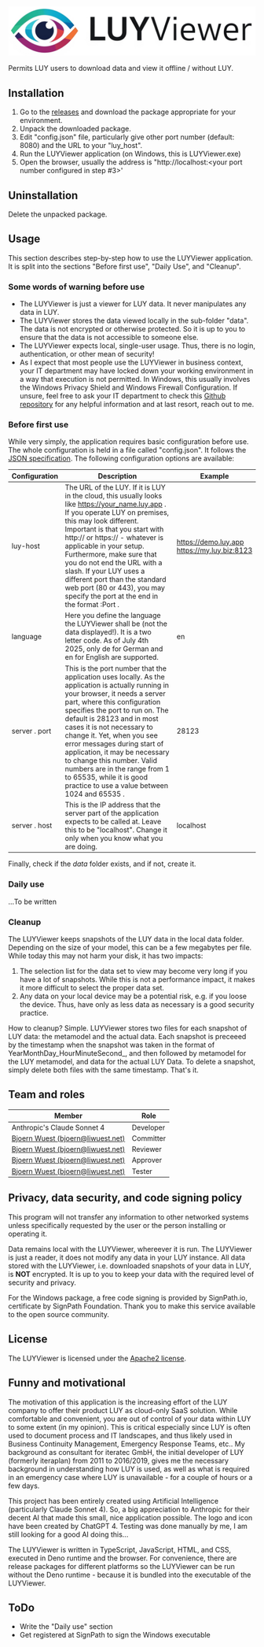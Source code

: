 ![LUY Viewer logo](LUYViewer_logo.png)

Permits LUY users to download data and view it offline / without LUY.


## Installation

1) Go to the [releases](https://github.com/bjoernwuest/LUYViewer/releases) and download the package appropriate for your environment.
2) Unpack the downloaded package.
3) Edit "config.json" file, particularly give other port number (default: 8080) and the URL to your "luy_host".
4) Run the LUYViewer application (on Windows, this is LUYViewer.exe)
5) Open the browser, usually the address is "http://localhost:<your port number configured in step #3>'


## Uninstallation

Delete the unpacked package.


## Usage

This section describes step-by-step how to use the LUYViewer application. It is split into the sections "Before first use", "Daily Use", and "Cleanup".

### Some words of warning before use

* The LUYViewer is just a viewer for LUY data. It never manipulates any data in LUY.
* The LUYViewer stores the data viewed locally in the sub-folder "data". The data is not encrypted or otherwise protected. So it is up to you to ensure that the data is not accessible to someone else.
* The LUYViewer expects local, single-user usage. Thus, there is no login, authentication, or other mean of security!
* As I expect that most people use the LUYViewer in business context, your IT department may have locked down your working environment in a way that execution is not permitted. In Windows, this usually involves the Windows Privacy Shield and Windows Firewall Configuration. If unsure, feel free to ask your IT department to check this [Github repository](https://github.com/bjoernwuest/LUYViewer) for any helpful information and at last resort, reach out to me. 

### Before first use

While very simply, the application requires basic configuration before use. The whole configuration is held in a file called "config.json". It follows the [JSON specification](https://www.json.org/). The following configuration options are available:

| Configuration | Description                                                                                                                                                                                                                                                                                                                                                                                                                                                      | Example |
|--|------------------------------------------------------------------------------------------------------------------------------------------------------------------------------------------------------------------------------------------------------------------------------------------------------------------------------------------------------------------------------------------------------------------------------------------------------------------|--|
| luy-host | The URL of the LUY. If it is LUY in the cloud, this usually looks like https://your_name.luy.app . If you operate LUY on premises, this may look different. Important is that you start with http:// or https:// - whatever is applicable in your setup.<br>Furthermore, make sure that you do not end the URL with a slash. If your LUY uses a different port than the standard web port (80 or 443), you may specify the port at the end in the format :Port . | https://demo.luy.app<br>https://my.luy.biz:8123
| language | Here you define the language the LUYViewer shall be (not the data displayed!). It is a two letter code. As of July 4th 2025, only de for German and en for English are supported. | en |
| server . port | This is the port number that the application uses locally. As the application is actually running in your browser, it needs a server part, where this configuration specifies the port to run on. The default is 28123 and in most cases it is not necessary to change it. Yet, when you see error messages during start of application, it may be necessary to change this number. Valid numbers are in the range from 1 to 65535, while it is good practice to use a value between 1024 and 65535 . | 28123 |
| server . host | This is the IP address that the server part of the application expects to be called at. Leave this to be "localhost". Change it only when you know what you are doing. | localhost |

Finally, check if the *data* folder exists, and if not, create it.

### Daily use

...To be written


### Cleanup

The LUYViewer keeps snapshots of the LUY data in the local data folder. Depending on the size of your model, this can be a few megabytes per file. While today this may not harm your disk, it has two impacts:

1. The selection list for the data set to view may become very long if you have a lot of snapshots. While this is not a performance impact, it makes it more difficult to select the proper data set.
1. Any data on your local device may be a potential risk, e.g. if you loose the device. Thus, have only as less data as necessary is a good security practice.

How to cleanup? Simple. LUYViewer stores two files for each snapshot of LUY data: the metamodel and the actual data. Each snapshot is preceeed by the timestamp when the snapshot was taken in the format of YearMonthDay_HourMinuteSecond_, and then followed by metamodel for the LUY metamodel, and data for the actual LUY Data. To delete a snapshot, simply delete both files with the same timestamp. That's it.

## Team and roles

| Member                                                              | Role      |
|---------------------------------------------------------------------|-----------|
| Anthropic's Claude Sonnet 4 | Developer |
| [Bjoern Wuest (bjoern@liwuest.net)](https://github.com/bjoernwuest) | Committer |
| [Bjoern Wuest (bjoern@liwuest.net)](https://github.com/bjoernwuest) | Reviewer  |
| [Bjoern Wuest (bjoern@liwuest.net)](https://github.com/bjoernwuest) | Approver  |
| [Bjoern Wuest (bjoern@liwuest.net)](https://github.com/bjoernwuest) | Tester    |


## Privacy, data security, and code signing policy

This program will not transfer any information to other networked systems unless specifically requested by the user or the person installing or operating it.

Data remains local with the LUYViewer, whereever it is run. The LUYViewer is just a reader, it does not modify any data in your LUY instance. All data stored with the LUYViewer, i.e. downloaded snapshots of your data in LUY, is **NOT** encrypted. It is up to you to keep your data with the required level of security and privacy.

For the Windows package, a free code signing is provided by SignPath.io, certificate by SignPath Foundation. Thank you to make this service available to the open source community.


## License

The LUYViewer is licensed under the [Apache2 license](LICENSE).


## Funny and motivational

The motivation of this application is the increasing effort of the LUY company to offer their product LUY as cloud-only SaaS solution. While comfortable and convenient, you are out of control of your data within LUY to some extent (in my opinion). This is critical especially since LUY is often used to document process and IT landscapes, and thus likely used in Business Continuity Management, Emergency Response Teams, etc.. My background as consultant for iteratec GmbH, the initial developer of LUY (formerly iteraplan) from 2011 to 2016/2019, gives me the necessary background in understanding how LUY is used, as well as what is required in an emergency case where LUY is unavailable - for a couple of hours or a few days.

This project has been entirely created using Artificial Intelligence (particularly Claude Sonnet 4). So, a big appreciation to Anthropic for their decent AI that made this small, nice application possible. The logo and icon have been created by ChatGPT 4. Testing was done manually by me, I am still looking for a good AI doing this...

The LUYViewer is written in TypeScript, JavaScript, HTML, and CSS, executed in Deno runtime and the browser. For convenience, there are release packages for different platforms so the LUYViewer can be run without the Deno runtime - because it is bundled into the executable of the LUYViewer.


## ToDo

* Write the "Daily use" section
* Get registered at SignPath to sign the Windows executable
